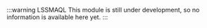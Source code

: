 :::warning LSSMAQL
This module is still under development, so no information is available here yet.
:::
